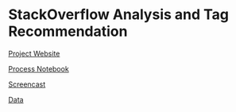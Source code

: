 # StackOverflow Analysis and Tag Recommendation

[Project Website](https://tchanda90.github.io/stackoverflow-analysis/)

[Process Notebook](https://tchanda90.github.io/stackoverflow-analysis/data.html)

[Screencast](https://youtu.be/4fezPWOaXNY)

[Data](https://drive.google.com/drive/folders/1UQc-h1oi3W-tdIFof1qjiX7AOLblz965)
